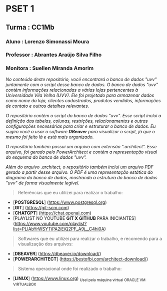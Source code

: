 # **PSET 1**
## **Turma : CC1Mb** 
### Aluno : Lorenzo Simonassi Moura
### Professor : Abrantes Araújo Silva Filho
### Monitora : Suellen Miranda Amorim

*No conteúdo deste repositório, você encontrará o banco de dados "uvv" juntamente com o script desse banco de dados. O banco de dados "uvv" contém informações relacionadas a várias lojas pertencentes à Universidade Vila Velha (UVV). Ele foi projetado para armazenar dados como nome da loja, clientes cadastrados, produtos vendidos, informações de contato e outros detalhes relevantes.*

*O repositório contém o script do banco de dados "uvv". Esse script inclui a definição das tabelas, colunas, restrições, relacionamentos e outras configurações necessárias para criar e estruturar o banco de dados. Eu sugiro você a usar o software **DBeaver** para visualizar o script, já que o mesmo foi feito lá e está mais organizado.*

*O repositório também possui um arquivo com extensão ".architect". Esse arquivo, foi gerado pelo PowerArchitect e contém a representação visual do esquema do banco de dados "uvv".*

*Além do arquivo .architect, o repositório também inclui um arquivo PDF gerado a partir desse arquivo. O PDF é uma representação estática do diagrama do banco de dados, mostrando a estrutura do banco de dados "uvv" de forma visualmente legível.*

>Referências que eu utilizei para realizar o trabalho:
 - [**POSTGRESQL**] (https://www.postgresql.org) 
 - [**GIT**] (https://git-scm.com)
 - [**CHATGPT**] (https://chat.openai.com)
 - [PLAYLIST NO YOUTUBE **GIT X GITHUB** PARA INICIANTES] (https://www.youtube.com/playlist?list=PLlAbYrWSYTiPA2iEiQ2PF_A9j__C4hi0A)

>Softwares que eu utilizei para realizar o trabalho, e recomendo para a visualização dos arquivos:
- [**DBEAVER**] (https://dbeaver.io/download/)
- [**POWERARCHITECT**] (https://bestofbi.com/architect-download/)

>Sistema operacional onde foi realizado o trabalho:
- [**LINUX**] (https://www.linux.org)  <sub>Usei pela máquina virtual ORACLE VM VIRTUALBOX</sub>
